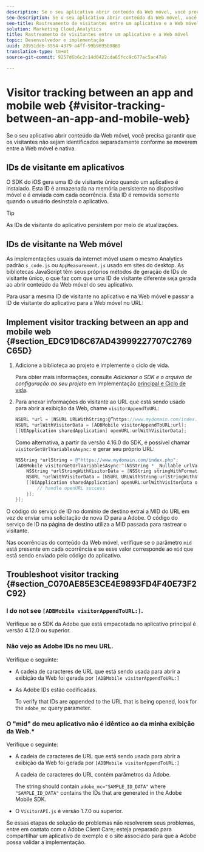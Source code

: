 ```yaml
---
description: Se o seu aplicativo abrir conteúdo da Web móvel, você precisa garantir que os visitantes não sejam identificados separadamente conforme se moverem entre a Web móvel e nativa.
seo-description: Se o seu aplicativo abrir conteúdo da Web móvel, você precisa garantir que os visitantes não sejam identificados separadamente conforme se moverem entre a Web móvel e nativa.
seo-title: Rastreamento de visitantes entre um aplicativo e a Web móvel
solution: Marketing Cloud,Analytics
title: Rastreamento de visitantes entre um aplicativo e a Web móvel
topic: Desenvolvedor e implementação
uuid: 2d951de6-3954-4379-a4ff-99b9695b9869
translation-type: tm+mt
source-git-commit: 9257d6b6c2c14d0422cda65fcc9c677ac5ac47a9

---
```



# Visitor tracking between an app and mobile web  {#visitor-tracking-between-an-app-and-mobile-web}

Se o seu aplicativo abrir conteúdo da Web móvel, você precisa garantir que os visitantes não sejam identificados separadamente conforme se moverem entre a Web móvel e nativa.

## IDs de visitante em aplicativos

O SDK do iOS gera uma ID de visitante único quando um aplicativo é instalado. Esta ID é armazenada na memória persistente no dispositivo móvel e é enviada com cada ocorrência. Esta ID é removida somente quando o usuário desinstala o aplicativo.

>[!TIP]
>
>As IDs de visitante do aplicativo persistem por meio de atualizações.

## IDs de visitante na Web móvel

As implementações usuais da internet móvel usam o mesmo Analytics padrão `s_code.js` ou `AppMeasurement.js` usado em sites do desktop. As bibliotecas JavaScript têm seus próprios métodos de geração de IDs de visitante único, o que faz com que uma ID de visitante diferente seja gerada ao abrir conteúdo da Web móvel do seu aplicativo.

Para usar a mesma ID de visitante no aplicativo e na Web móvel e passar a ID de visitante do aplicativo para a Web móvel no URL:

## Implement visitor tracking between an app and mobile web {#section_EDC91D6C67AD43999227707C2769C65D}

1. Adicione a biblioteca ao projeto e implemente o ciclo de vida.

   Para obter mais informações, consulte *Adicionar o SDK e o arquivo de configuração ao seu projeto* em Implementação [principal e Ciclo de vida](/help/ios/getting-started/dev-qs.md).
1. Para anexar informações do visitante ao URL que está sendo usado para abrir a exibição da Web, chame `visitorAppendToURL`:

   ```objective-c
   NSURL *url = [NSURL URLWithString:@”https://www.mydomain.com/index.php"]; 
   NSURL *urlWithVisitorData = [ADBMobile visitorAppendToURL:url]; 
   [[UIApplication sharedApplication] openURL:urlWithVisitorData];
   ```

   Como alternativa, a partir da versão 4.16.0 do SDK, é possível chamar `visitorGetUrlVariablesAsync:` e gerar seu próprio URL:

   ```objective-c
   NSString *urlString = @"https://www.mydomain.com/index.php"; 
   [ADBMobile visitorGetUrlVariablesAsync:^(NSString * _Nullable urlVariables) { 
       NSString *urlStringWithVisitorData = [NSString stringWithFormat:@"%@?%@", urlString, urlVariables]; 
       NSURL *urlWithVisitorData = [NSURL URLWithString:urlStringWithVisitorData]; 
       [[UIApplication sharedApplication] openURL:urlWithVisitorData options:@{} completionHandler:^(BOOL success) { 
           // handle openURL success 
       }]; 
   }];
   ```

O código do serviço de ID no domínio de destino extrai a MID do URL em vez de enviar uma solicitação de nova ID para a Adobe. O código do serviço de ID na página de destino utiliza a MID passada para rastrear o visitante.

Nas ocorrências do conteúdo da Web móvel, verifique se o parâmetro `mid` está presente em cada ocorrência e se esse valor corresponde ao `mid` que está sendo enviado pelo código do aplicativo.

## Troubleshoot visitor tracking {#section_C070AE85E3CE4E9893FD4F40E73F2C92}

### I do not see `[ADBMobile visitorAppendToURL:]`.

Verifique se o SDK da Adobe que está empacotada no aplicativo principal é versão 4.12.0 ou superior.

### Não vejo as Adobe IDs no meu URL.

Verifique o seguinte:

* A cadeia de caracteres de URL que está sendo usada para abrir a exibição da Web foi gerada por  `[ADBMobile visitorAppendToURL:]`

* As Adobe IDs estão codificadas.

   To verify that IDs are appended to the URL that is being opened, look for the `adobe_mc` query parameter.

### O "mid" do meu aplicativo não é idêntico ao da minha exibição da Web.*

Verifique o seguinte:

* A cadeia de caracteres de URL que está sendo usada para abrir a exibição da Web foi gerada por `[ADBMobile visitorAppendToURL:]`

   A cadeia de caracteres do URL contém parâmetros da Adobe.

   The string should contain `adobe_mc="SAMPLE_ID_DATA"` where `"SAMPLE_ID_DATA"` contains the IDs that are generated in the Adobe Mobile SDK.

* O `VisitorAPI.js` é versão 1.7.0 ou superior.

Se essas etapas de solução de problemas não resolverem seus problemas, entre em contato com o Adobe Client Care; esteja preparado para compartilhar um aplicativo de exemplo e o site associado para que a Adobe possa validar a implementação.
